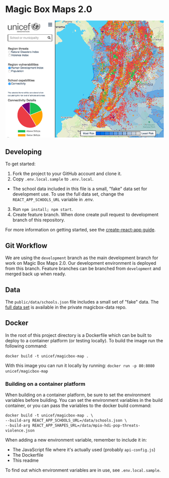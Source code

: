 # Magic Box Maps 2.0
![screenshot](./public/prototype-screenshot.png)
## Developing
To get started:
1. Fork the project to your GitHub account and clone it.
2. Copy `.env.local.sample` to `.env.local`.
  - The school data included in this file is a small, "fake" data set for development use. To use the full data set, change the `REACT_APP_SCHOOLS_URL` variable in .env.
3. Run `npm install; npm start`.
4. Create feature branch. When done create pull request to development branch of this repository.

For more information on getting started, see the  [create-react-app guide](https://github.com/facebookincubator/create-react-app/blob/master/packages/react-scripts/template/README.md).

## Git Workflow

We are using the `development` branch as the main development branch for work on Magic Box Maps 2.0. Our development environment is deployed from this branch. Feature branches can be branched from `development` and merged back up when ready.

## Data

The `public/data/schools.json` file includes a small set of "fake" data. The [full data set](https://github.com/unicef/magicbox-data/blob/master/data/schools.json) is available in the private magicbox-data repo.

## Docker

In the root of this project directory is a Dockerfile which can be built to deploy to a container platform (or testing locally). To build the image run the following command:

`docker build -t unicef/magicbox-map .`

With this image you can run it locally by running:
`docker run -p 80:8080 unicef/magicbox-map`

### Building on a container platform

When building on a container platform, be sure to set the environment variables before building. You can set the environment variables in the build container, or you can pass the variables to the docker build command:

```
docker build -t unicef/magicbox-map . \
--build-arg REACT_APP_SCHOOLS_URL=/data/schools.json \
--build-arg REACT_APP_SHAPES_URL=/data/mpio-hdi-pop-threats-violence.json
```

When adding a new environment variable, remember to include it in:
- The JavaScript file where it's actually used (probably `api-config.js`)
- The Dockerfile
- This readme

To find out which environment variables are in use, see `.env.local.sample`.

